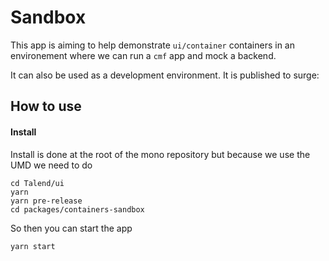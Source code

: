 # Sandbox

This app is aiming to help demonstrate `ui/container` containers in an environement where we can run a `cmf` app and mock a backend.

It can also be used as a development environment.
It is published to surge:


## How to use

#### Install

Install is done at the root of the mono repository but because we use the UMD we need to do

```
cd Talend/ui
yarn
yarn pre-release
cd packages/containers-sandbox
```

So then you can start the app

```
yarn start
```
